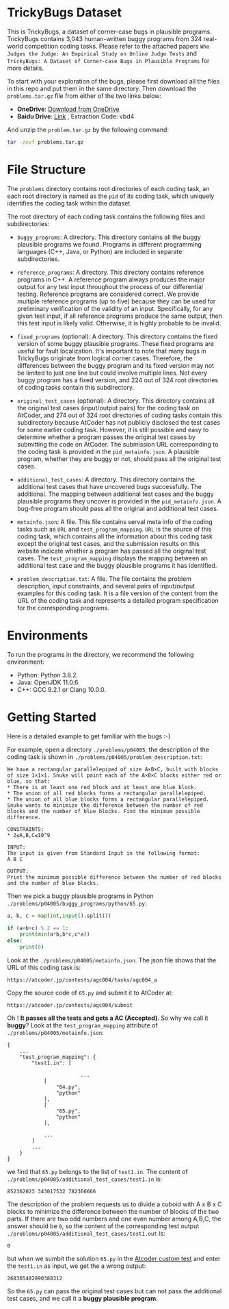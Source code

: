 # TrickyBugs Dataset
This is TrickyBugs, a dataset of corner-case bugs in plausible programs. TrickyBugs contains 3,043 human-written buggy programs from 324 real-world competition coding tasks. Please refer to the attached papers `Who Judges the Judge: An Empirical Study on Online Judge Tests` and `TrickyBugs: A Dataset of Corner-case Bugs in Plausible Programs` for more details.

To start with your exploration of the bugs, please first download all the files in this repo and put them in the same directory. Then download the `problems.tar.gz` file from either of the two links below:  

- **OneDrive**: [Download from OneDrive](https://1drv.ms/u/s!AqF1ATQsra1GiloFTbnHBeueaFmy)
- **Baidu Drive**: [Link](https://pan.baidu.com/s/1E7LgNTGF8mXwjM8x9UuMuQ?pwd=vbd4) , Extraction Code: vbd4

And unzip the `problem.tar.gz` by the following command:

```bash
tar -zxvf problems.tar.gz
```

# File Structure


The `problems` directory contains root directories of each coding task, an each root directory is named as the `pid` of its coding task, which uniquely identifies the coding task within the dataset. 


The root directory of each coding task contains the following files and subdirectories:

- `buggy_programs`: A directory. This directory contains all the buggy plausible programs we found. Programs in different programming languages (C++, Java, or Python) are included in separate subdirectories. 
- `reference_programs`: A directory. This directory contains reference programs in C++. A reference program always produces the major output for any test input throughout the process of our differential testing. Reference programs are considered correct. We provide multiple reference programs (up to five) because they can be used for preliminary verification of the validity of an input. Specifically, for any given test input, if all reference programs produce the same output, then this test input is likely valid. Otherwise, it is highly probable to be invalid.
  
- `fixed_programs` (optional): A directory. This directory contains the fixed version of some buggy plausible programs. These fixed programs are useful for fault localization. It's important to note that many bugs in TrickyBugs originate from logical corner cases. Therefore, the differences between the buggy program and its fixed version may not be limited to just one line but could involve multiple lines. Not every buggy program has a fixed version, and 224 out of 324 root directories of coding tasks contain this subdirectory.
  
- `original_test_cases` (optional): A directory. This directory contains all the original test cases (input/output pairs) for the coding task on AtCoder, and 274 out of 324 root directories of coding tasks contain this subdirectory because AtCoder has not publicly disclosed the test cases for some earlier coding task. However, it is still possible and easy to determine whether a program passes the original test cases by submitting the code on AtCoder. The submission URL corresponding to the coding task is provided in the `pid_metainfo.json`. A plausible program, whether they are buggy or not, should pass all the original test cases.
  
- `additional_test_cases`: A directory. This directory contains the additional test cases that have uncovered bugs successfully. The additional. The mapping between additional test cases and the buggy plausible programs they uncover is provided in the `pid_metainfo.json`. A bug-free program should pass all the original and additional test cases.
  
- `metainfo.json`: A file. This file contains serval meta info of the coding tasks such as `URL` and `test_program_mapping`. `URL` is the source of this coding task, which contains all the information about this coding task except the original test cases, and the submission results on this website indicate whether a program has passed all the original test cases. The `test_program_mapping` displays the mapping between an additional test case and the buggy plausible programs it has identified.
  
- `problem_description.txt`: A file. The file contains the problem description, input constraints, and several pairs of input/output examples for this coding task. It is a file version of the content from the URL of the coding task and represents a detailed program specification for the corresponding programs.  

# Environments
To run the programs in the directory, we recommend the following environment:

   - Python: Python 3.8.2.
   - Java: OpenJDK 11.0.6.
   - C++: GCC 9.2.1 or Clang 10.0.0.

# Getting Started

Here is a detailed example to get familiar with the bugs :-)

For example, open a directory `./problems/p04005`, the description of the coding task is shown in `./problems/p04005/problem_description.txt`:

```
We have a rectangular parallelepiped of size A×B×C, built with blocks of size 1×1×1. Snuke will paint each of the A×B×C blocks either red or blue, so that:
* There is at least one red block and at least one blue block.
* The union of all red blocks forms a rectangular parallelepiped.
* The union of all blue blocks forms a rectangular parallelepiped.
Snuke wants to minimize the difference between the number of red blocks and the number of blue blocks. Find the minimum possible difference.

CONSTRAINTS:
* 2≤A,B,C≤10^9

INPUT:
The input is given from Standard Input in the following format:
A B C

OUTPUT:
Print the minimum possible difference between the number of red blocks and the number of blue blocks.
```

Then we pick a buggy plausible programs in Python `./problems/p04005/buggy_programs/python/65.py`:

```python
a, b, c = map(int,input().split())

if (a+b+c) % 2 == 1:
    print(min(a*b,b*c,c*a))
else:
    print(0)
```

Look at the `./problems/p04005/metainfo.json`. The json file shows that the URL of this coding task is:

```
https://atcoder.jp/contests/agc004/tasks/agc004_a
```

Copy the source code of `65.py` and submit it to AtCoder at:
```
https://atcoder.jp/contests/agc004/submit
```

Oh ! **It passes all the tests and gets a AC (Accepted)**. So why we call it **buggy**? Look at the `test_program_mapping` attribute of  `./problems/p04005/metainfo.json`:

```
{
    ...
    "test_program_mapping": {
        "test1.in": [

						...
            [
                "64.py",
                "python"
            ],
            [
                "65.py",
                "python"
            ],

            ...
        ]
        ...
    }
}
```



we find that `65.py` belongs to the list of `test1.in`. The content of `./problems/p04005/additional_test_cases/test1.in` is:

```
852362023 343017532 782366666
```

The description of the problem requests us to divide a cuboid with A x B x C blocks to minimize the difference between the number of blocks of the two parts. If there are two odd numbers and one even number among A,B,C, the answer should be `0`, so the content  of the corresponding test output `./problems/p04005/additional_test_cases/test1.out` is:

```
0
```

but when we sumbit the solution `65.py` in the [Atcoder custom test](https://atcoder.jp/contests/agc004/custom_test) and enter the `test1.in` as input, we get the a wrong output:

```
268365482890388312
```

So the `65.py` can pass the original test cases but can not pass the additional test cases, and we call it a **buggy plausible program**.


